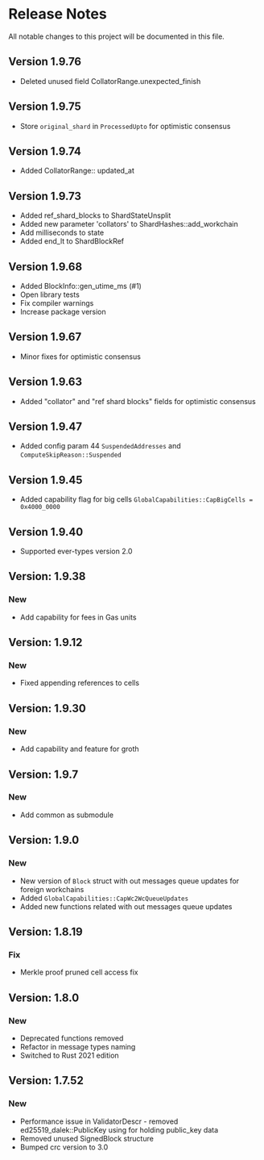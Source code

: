 # Release Notes

All notable changes to this project will be documented in this file.

## Version 1.9.76

-  Deleted unused field CollatorRange.unexpected_finish

## Version 1.9.75

- Store `original_shard` in `ProcessedUpto` for optimistic consensus

## Version 1.9.74

- Added CollatorRange:: updated_at

## Version 1.9.73

- Added ref_shard_blocks to ShardStateUnsplit
- Added new parameter 'collators' to ShardHashes::add_workchain
- Add milliseconds to state
- Added end_lt to ShardBlockRef

## Version 1.9.68

- Added BlockInfo::gen_utime_ms (#1)
- Open library tests
- Fix compiler warnings
- Increase package version

## Version 1.9.67

- Minor fixes for optimistic consensus

## Version 1.9.63

- Added "collator" and "ref shard blocks" fields for optimistic consensus

## Version 1.9.47

- Added config param 44 `SuspendedAddresses` and `ComputeSkipReason::Suspended`

## Version 1.9.45

- Added capability flag for big cells `GlobalCapabilities::CapBigCells = 0x4000_0000`

## Version 1.9.40

- Supported ever-types version 2.0

## Version: 1.9.38

### New

- Add capability for fees in Gas units

## Version: 1.9.12

### New

- Fixed appending references to cells

## Version: 1.9.30

### New

- Add capability and feature for groth

## Version: 1.9.7

### New

- Add common as submodule

## Version: 1.9.0

### New

- New version of `Block` struct with out messages queue updates for foreign workchains
- Added `GlobalCapabilities::CapWc2WcQueueUpdates`
- Added new functions related with out messages queue updates

## Version: 1.8.19

### Fix

- Merkle proof pruned cell access fix

## Version: 1.8.0

### New

- Deprecated functions removed
- Refactor in message types naming
- Switched to Rust 2021 edition

## Version: 1.7.52

### New

- Performance issue in ValidatorDescr - removed ed25519_dalek::PublicKey using for holding public_key data
- Removed unused SignedBlock structure
- Bumped crc version to 3.0
